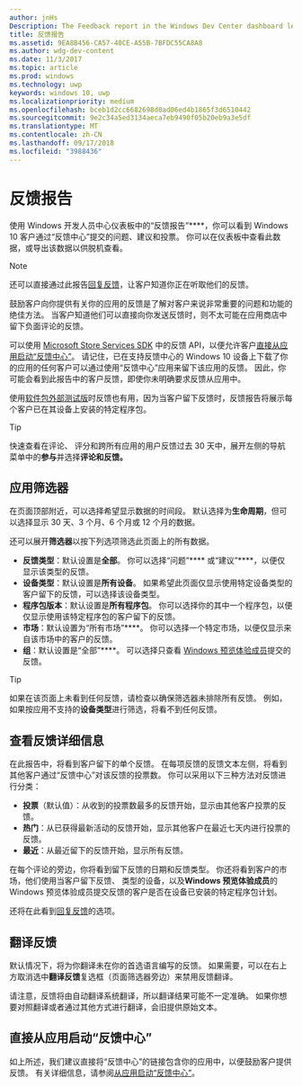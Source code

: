 ```yaml
---
author: jnHs
Description: The Feedback report in the Windows Dev Center dashboard lets you see the problems, suggestions, and upvotes that your Windows 10 customers have submitted through Feedback Hub.
title: 反馈报告
ms.assetid: 9EA8B456-CA57-40CE-A55B-7BFDC55CA8A8
ms.author: wdg-dev-content
ms.date: 11/3/2017
ms.topic: article
ms.prod: windows
ms.technology: uwp
keywords: windows 10, uwp
ms.localizationpriority: medium
ms.openlocfilehash: bceb1d2cc6682698d0ad06ed4b1865f3d6510442
ms.sourcegitcommit: 9e2c34a5ed3134aeca7eb9490f05b20eb9a3e5df
ms.translationtype: MT
ms.contentlocale: zh-CN
ms.lasthandoff: 09/17/2018
ms.locfileid: "3988436"
---
```

# <a name="feedback-report"></a>反馈报告

使用 Windows 开发人员中心仪表板中的“反馈报告”****，你可以看到 Windows 10 客户通过“反馈中心”提交的问题、建议和投票。 你可以在仪表板中查看此数据，或导出该数据以供脱机查看。

> [!NOTE]
> 还可以直接通过此报告[回复反馈](respond-to-customer-feedback.md)，让客户知道你正在听取他们的反馈。

鼓励客户向你提供有关你的应用的反馈是了解对客户来说非常重要的问题和功能的绝佳方法。 当客户知道他们可以直接向你发送反馈时，则不太可能在应用商店中留下负面评论的反馈。

可以使用 [Microsoft Store Services SDK](http://aka.ms/store-em-sdk) 中的反馈 API，以便允许客户[直接从应用启动“反馈中心”](../monetize/launch-feedback-hub-from-your-app.md)。 请记住，已在支持反馈中心的 Windows 10 设备上下载了你的应用的任何客户可以通过使用“反馈中心”应用来留下该应用的反馈。 因此，你可能会看到此报告中的客户反馈，即使你未明确要求反馈从应用中。

使用[软件包外部测试版](package-flights.md)时反馈也有用，因为当客户留下反馈时，反馈报告将展示每个客户已在其设备上安装的特定程序包。

> [!TIP]
> 快速查看在评论、 评分和跨所有应用的用户反馈过去 30 天中，展开左侧的导航菜单中的**参与**并选择**评论和反馈。** 


## <a name="apply-filters"></a>应用筛选器

在页面顶部附近，可以选择希望显示数据的时间段。 默认选择为**生命周期**，但可以选择显示 30 天、3 个月、6 个月或 12 个月的数据。

还可以展开**筛选器**以按下列选项筛选此页面上的所有数据。

- **反馈类型**：默认设置是**全部**。 你可以选择“问题”**** 或“建议”****，以便仅显示该类型的反馈。
- **设备类型**：默认设置是**所有设备**。 如果希望此页面仅显示使用特定设备类型的客户留下的反馈，可以选择该设备类型。
- **程序包版本**：默认设置是**所有程序包**。 你可以选择你的其中一个程序包，以便仅显示使用该特定程序包的客户留下的反馈。
- **市场**：默认设置为“所有市场”****。 你可以选择一个特定市场，以便仅显示来自该市场中的客户的反馈。
- **组**：默认设置是“全部”****。 可以选择只查看 [Windows 预览体验成员](http://insider.windows.com)提交的反馈。

> [!TIP]
> 如果在该页面上未看到任何反馈，请检查以确保筛选器未排除所有反馈。 例如，如果按应用不支持的**设备类型**进行筛选，将看不到任何反馈。


## <a name="viewing-feedback-details"></a>查看反馈详细信息

在此报告中，将看到客户留下的单个反馈。 在每项反馈的反馈文本左侧，将看到其他客户通过“反馈中心”对该反馈的投票数。 你可以采用以下三种方法对反馈进行分类：

- **投票**（默认值）：从收到的投票数最多的反馈开始，显示由其他客户投票的反馈。
- **热门**：从已获得最新活动的反馈开始，显示其他客户在最近七天内进行投票的反馈。
- **最近**：从最近留下的反馈开始，显示所有反馈。

在每个评论的旁边，你将看到留下反馈的日期和反馈类型。 你还将看到客户的市场，他们使用当客户留下反馈、 类型的设备，以及**Windows 预览体验成员**的 Windows 预览体验成员提交反馈的客户是否在设备已安装的特定程序包计划。

还将在此看到[回复反馈](respond-to-customer-feedback.md)的选项。


## <a name="translating-feedback"></a>翻译反馈

默认情况下，将为你翻译未在你的首选语言编写的反馈。 如果需要，可以在右上方取消选中**翻译反馈**复选框（页面筛选器旁边）来禁用反馈翻译。

请注意，反馈将由自动翻译系统翻译，所以翻译结果可能不一定准确。 如果你想要对照翻译或者通过其他方式进行翻译，会旧提供原始文本。


## <a name="launching-feedback-hub-directly-from-your-app"></a>直接从应用启动“反馈中心”

如上所述，我们建议直接将“反馈中心”的链接包含你的应用中，以便鼓励客户提供反馈。 有关详细信息，请参阅[从应用启动“反馈中心”](../monetize/launch-feedback-hub-from-your-app.md)。
